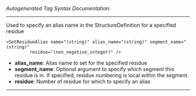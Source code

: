 _Autogenerated Tag Syntax Documentation:_

---
Used to specify an alias name in the StructureDefinition for a specified residue

```
<SetResidueAlias name="(string)" alias_name="(string)" segment_name="(string)"
         residue="(non_negative_integer)" />
```

-   **alias_name**: Alias name to set for the specified residue
-   **segment_name**: Optional argument to specify which segment this residue is in. If specified, residue numbering is local within the segment.
-   **residue**: Number of residue for which to specify an alias

---
